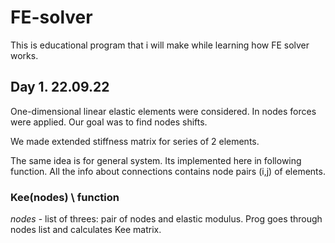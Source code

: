 # FE-solver
This is educational program that i will make while learning how FE solver works.

## Day 1. 22.09.22
One-dimensional linear elastic elements were considered.
In nodes forces were applied.
Our goal was to find nodes shifts.

We made extended stiffness matrix for series of 2 elements.

The same idea is for general system. Its implemented here in following function.
All the info about connections contains node pairs (i,j) of elements.

### Kee(nodes) \\ function
*nodes* - list of threes: pair of nodes and elastic modulus.
Prog goes through nodes list and calculates Kee matrix.
